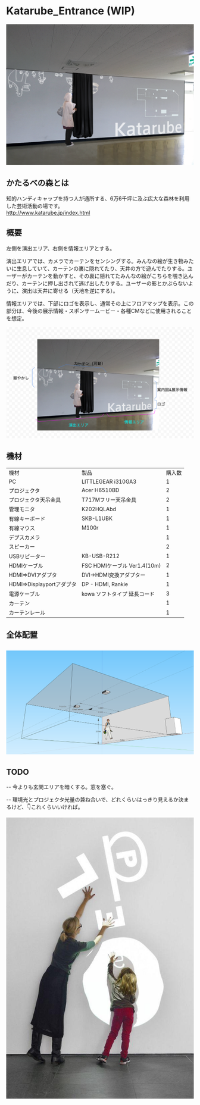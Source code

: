 # Katarube_Entrance (WIP)

![image alt text](https://github.com/Akira-Hayasaka/Katarube_Entrance/raw/master/readmeImgs/image_0.png)

## かたるべの森とは 
知的ハンディキャップを持つ人が通所する、6万6千坪に及ぶ広大な森林を利用した芸術活動の場です。  
http://www.katarube.jp/index.html

## 概要

左側を演出エリア、右側を情報エリアとする。

演出エリアでは、カメラでカーテンをセンシングする。みんなの絵が生き物みたいに生息していて、カーテンの裏に隠れてたり、天井の方で遊んでたりする。ユーザーがカーテンを動かすと、その裏に隠れてたみんなの絵がこちらを覗き込んだり、カーテンに押し出されて逃げ出したりする。ユーザーの影とかぶらないように、演出は天井に寄せる（天地を逆にする）。

情報エリアでは、下部にロゴを表示し、通常その上にフロアマップを表示。この部分は、今後の展示情報・スポンサームービー・各種CMなどに使用されることを想定。

![image alt text](https://github.com/Akira-Hayasaka/Katarube_Entrance/raw/master/readmeImgs/image_1.png)

## 機材

<table>
  <tr>
    <td>機材</td>
    <td>製品</td>
    <td>購入数</td>
  </tr>
  <tr>
    <td>PC</td>
    <td>LITTLEGEAR i310GA3</td>
    <td>1</td>
  </tr>
  <tr>
    <td>プロジェクタ</td>
    <td>Acer H6510BD</td>
    <td>2</td>
  </tr>
  <tr>
    <td>プロジェクタ天吊金具</td>
    <td>T717Mフリー天吊金具</td>
    <td>2</td>
  </tr>
  <tr>
    <td>管理モニタ</td>
    <td>K202HQLAbd</td>
    <td>1</td>
  </tr>
  <tr>
    <td>有線キーボード</td>
    <td>SKB-L1UBK</td>
    <td>1</td>
  </tr>
  <tr>
    <td>有線マウス</td>
    <td>M100r</td>
    <td>1</td>
  </tr>
  <tr>
    <td>デプスカメラ</td>
    <td></td>
    <td>1</td>
  </tr>
  <tr>
    <td>スピーカー</td>
    <td></td>
    <td>2</td>
  </tr>
  <tr>
    <td>USBリピーター</td>
    <td>KB-USB-R212</td>
    <td>1</td>
  </tr>
  <tr>
    <td>HDMIケーブル</td>
    <td>FSC HDMIケーブル Ver1.4(10m)</td>
    <td>2</td>
  </tr>
  <tr>
    <td>HDMI=>DVIアダプタ</td>
    <td>DVI→HDMI変換アダプター</td>
    <td>1</td>
  </tr>
  <tr>
    <td>HDMI=>Displayportアダプタ</td>
    <td>DP - HDMI, Rankie</td>
    <td>1</td>
  </tr>
  <tr>
    <td>電源ケーブル</td>
    <td>kowa ソフトタイプ 延長コード</td>
    <td>3</td>
  </tr>
  <tr>
    <td>カーテン</td>
    <td></td>
    <td>1</td>
  </tr>
  <tr>
    <td>カーテンレール</td>
    <td></td>
    <td>1</td>
  </tr>
</table>


## 全体配置

## ![image alt text](https://github.com/Akira-Hayasaka/Katarube_Entrance/raw/master/readmeImgs/image_2.png)

## TODO

-- 今よりも玄関エリアを暗くする。窓を塞ぐ。

-- 環境光とプロジェクタ光量の兼ね合いで、どれくらいはっきり見えるか決まるけど、👇これくらいいければ。

![image alt text](https://github.com/Akira-Hayasaka/Katarube_Entrance/raw/master/readmeImgs/image_3.jpg)

